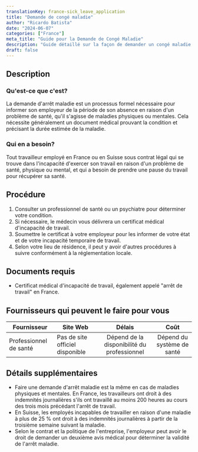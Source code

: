 ```yaml
---
translationKey: france-sick_leave_application
title: "Demande de congé maladie"
author: "Ricardo Batista"
date: "2024-06-07"
categories: ["France"]
meta_title: "Guide pour la Demande de Congé Maladie"
description: "Guide détaillé sur la façon de demander un congé maladie en France et en Suisse."
draft: false
---
```


## Description
### Qu'est-ce que c'est?
La demande d'arrêt maladie est un processus formel nécessaire pour informer son employeur de la période de son absence en raison d'un problème de santé, qu'il s'agisse de maladies physiques ou mentales. Cela nécessite généralement un document médical prouvant la condition et précisant la durée estimée de la maladie.

### Qui en a besoin?
Tout travailleur employé en France ou en Suisse sous contrat légal qui se trouve dans l'incapacité d'exercer son travail en raison d'un problème de santé, physique ou mental, et qui a besoin de prendre une pause du travail pour récupérer sa santé.

## Procédure
1. Consulter un professionnel de santé ou un psychiatre pour déterminer votre condition.
2. Si nécessaire, le médecin vous délivrera un certificat médical d'incapacité de travail.
3. Soumettre le certificat à votre employeur pour les informer de votre état et de votre incapacité temporaire de travail.
4. Selon votre lieu de résidence, il peut y avoir d'autres procédures à suivre conformément à la réglementation locale.

## Documents requis
- Certificat médical d'incapacité de travail, également appelé "arrêt de travail" en France.

## Fournisseurs qui peuvent le faire pour vous

| Fournisseur      |     Site Web                                     |     Délais    |       Coût      |
| --------------- | ------------------------------------------------- |  :-------------: | :-------------: |
| Professionnel de santé      |  Pas de site officiel disponible     |      Dépend de la disponibilité du professionnel      |        Dépend du système de santé       |

## Détails supplémentaires
- Faire une demande d'arrêt maladie est la même en cas de maladies physiques et mentales. En France, les travailleurs ont droit à des indemnités journalières s'ils ont travaillé au moins 200 heures au cours des trois mois précédant l'arrêt de travail.
- En Suisse, les employés incapables de travailler en raison d'une maladie à plus de 25 % ont droit à des indemnités journalières à partir de la troisième semaine suivant la maladie.
- Selon le contrat et la politique de l'entreprise, l'employeur peut avoir le droit de demander un deuxième avis médical pour déterminer la validité de l'arrêt maladie.